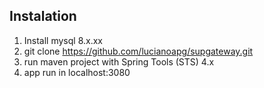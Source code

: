 ## Instalation

1. Install mysql 8.x.xx
2. git clone https://github.com/lucianoapg/supgateway.git
3. run maven project with Spring Tools (STS) 4.x
4. app run in localhost:3080
